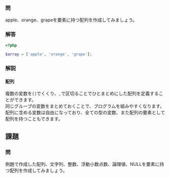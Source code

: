 ### 問
apple、orange、grapeを要素に持つ配列を作成してみましょう。

### 解答
```php
<?php

$array = ['apple', 'orange', 'grape'];

```

### 解説
#### 配列
複数の変数を`[]`でくくり、`,`で区切ることでひとまとめにした配列を定義することができます。  
同じグループの変数をまとめておくことで、プログラムを組みやすくなります。  
配列に含める変数は自由になっており、全ての型の変数、また配列の要素として配列を持つこともできます。

## 課題
### 問
例題で作成した配列、文字列、整数、浮動小数点数、論理値、NULLを要素に持つ配列を作成してみましょう。
